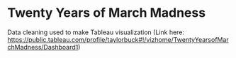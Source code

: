 # Twenty Years of March Madness

Data cleaning used to make Tableau visualization (Link here: https://public.tableau.com/profile/taylorbuck#!/vizhome/TwentyYearsofMarchMadness/Dashboard1)
